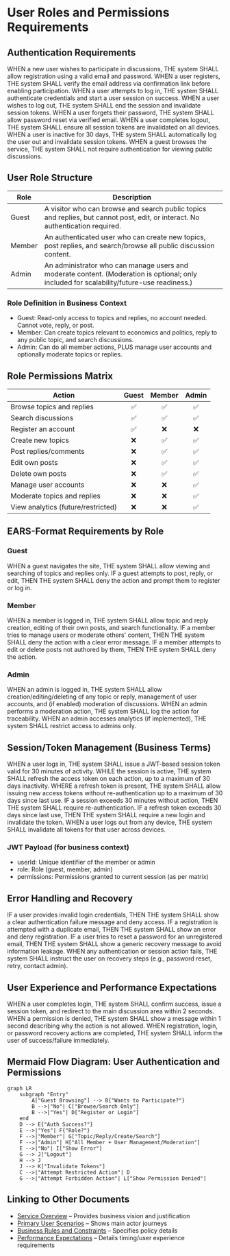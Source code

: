 # User Roles and Permissions Requirements

## Authentication Requirements

WHEN a new user wishes to participate in discussions, THE system SHALL allow registration using a valid email and password.
WHEN a user registers, THE system SHALL verify the email address via confirmation link before enabling participation.
WHEN a user attempts to log in, THE system SHALL authenticate credentials and start a user session on success.
WHEN a user wishes to log out, THE system SHALL end the session and invalidate session tokens.
WHEN a user forgets their password, THE system SHALL allow password reset via verified email.
WHEN a user completes logout, THE system SHALL ensure all session tokens are invalidated on all devices.
WHEN a user is inactive for 30 days, THE system SHALL automatically log the user out and invalidate session tokens.
WHEN a guest browses the service, THE system SHALL not require authentication for viewing public discussions.

## User Role Structure

| Role   | Description                                                                                                 |
|--------|-------------------------------------------------------------------------------------------------------------|
| Guest  | A visitor who can browse and search public topics and replies, but cannot post, edit, or interact. No authentication required.         |
| Member | An authenticated user who can create new topics, post replies, and search/browse all public discussion content.                        |
| Admin  | An administrator who can manage users and moderate content. (Moderation is optional; only included for scalability/future-use readiness.) |

### Role Definition in Business Context
- Guest: Read-only access to topics and replies, no account needed. Cannot vote, reply, or post.
- Member: Can create topics relevant to economics and politics, reply to any public topic, and search discussions.
- Admin: Can do all member actions, PLUS manage user accounts and optionally moderate topics or replies.

## Role Permissions Matrix

| Action                            | Guest | Member | Admin |
|------------------------------------|:-----:|:------:|:-----:|
| Browse topics and replies          |   ✅   |   ✅    |  ✅   |
| Search discussions                 |   ✅   |   ✅    |  ✅   |
| Register an account                |   ✅   |    ❌   |  ❌   |
| Create new topics                  |   ❌   |   ✅    |  ✅   |
| Post replies/comments              |   ❌   |   ✅    |  ✅   |
| Edit own posts                     |   ❌   |   ✅    |  ✅   |
| Delete own posts                   |   ❌   |   ✅    |  ✅   |
| Manage user accounts               |   ❌   |   ❌    |  ✅   |
| Moderate topics and replies        |   ❌   |   ❌    |  ✅   |
| View analytics (future/restricted) |   ❌   |   ❌    |  ✅   |

## EARS-Format Requirements by Role

### Guest
WHEN a guest navigates the site, THE system SHALL allow viewing and searching of topics and replies only.
IF a guest attempts to post, reply, or edit, THEN THE system SHALL deny the action and prompt them to register or log in.

### Member
WHEN a member is logged in, THE system SHALL allow topic and reply creation, editing of their own posts, and search functionality.
IF a member tries to manage users or moderate others' content, THEN THE system SHALL deny the action with a clear error message.
IF a member attempts to edit or delete posts not authored by them, THEN THE system SHALL deny the action.

### Admin
WHEN an admin is logged in, THE system SHALL allow creation/editing/deleting of any topic or reply, management of user accounts, and (if enabled) moderation of discussions.
WHEN an admin performs a moderation action, THE system SHALL log the action for traceability.
WHEN an admin accesses analytics (if implemented), THE system SHALL restrict access to admins only.

## Session/Token Management (Business Terms)

WHEN a user logs in, THE system SHALL issue a JWT-based session token valid for 30 minutes of activity.
WHILE the session is active, THE system SHALL refresh the access token on each action, up to a maximum of 30 days inactivity.
WHERE a refresh token is present, THE system SHALL allow issuing new access tokens without re-authentication up to a maximum of 30 days since last use.
IF a session exceeds 30 minutes without action, THEN THE system SHALL require re-authentication.
IF a refresh token exceeds 30 days since last use, THEN THE system SHALL require a new login and invalidate the token.
WHEN a user logs out from any device, THE system SHALL invalidate all tokens for that user across devices.

### JWT Payload (for business context)
- userId: Unique identifier of the member or admin
- role: Role (guest, member, admin)
- permissions: Permissions granted to current session (as per matrix)

## Error Handling and Recovery

IF a user provides invalid login credentials, THEN THE system SHALL show a clear authentication failure message and deny access.
IF a registration is attempted with a duplicate email, THEN THE system SHALL show an error and deny registration.
IF a user tries to reset a password for an unregistered email, THEN THE system SHALL show a generic recovery message to avoid information leakage.
WHEN any authentication or session action fails, THE system SHALL instruct the user on recovery steps (e.g., password reset, retry, contact admin).

## User Experience and Performance Expectations

WHEN a user completes login, THE system SHALL confirm success, issue a session token, and redirect to the main discussion area within 2 seconds.
WHEN a permission is denied, THE system SHALL show a message within 1 second describing why the action is not allowed.
WHEN registration, login, or password recovery actions are completed, THE system SHALL inform the user of success/failure immediately.

## Mermaid Flow Diagram: User Authentication and Permissions

```mermaid
graph LR
    subgraph "Entry"
        A["Guest Browsing"] --> B{"Wants to Participate?"}
        B -->|"No"| C["Browse/Search Only"]
        B -->|"Yes"| D["Register or Login"]
    end
    D --> E{"Auth Success?"}
    E -->|"Yes"| F{"Role?"}
    F -->|"Member"| G["Topic/Reply/Create/Search"]
    F -->|"Admin"| H["All Member + User Management/Moderation"]
    E -->|"No"| I["Show Error"]
    G --> J["Logout"]
    H --> J
    J --> K["Invalidate Tokens"]
    C -->|"Attempt Restricted Action"| D
    G -->|"Attempt Forbidden Action"| L["Show Permission Denied"]
```

## Linking to Other Documents

- [Service Overview](./01-service-overview.md) – Provides business vision and justification
- [Primary User Scenarios](./06-primary-user-scenarios.md) – Shows main actor journeys
- [Business Rules and Constraints](./10-business-rules-and-constraints.md) – Specifies policy details
- [Performance Expectations](./08-performance-expectations.md) – Details timing/user experience requirements

